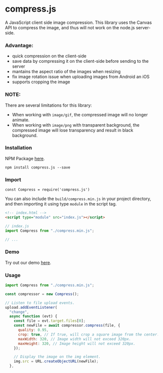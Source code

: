 <!-- [![Build Status](https://travis-ci.org/alextanhongpin/compress.js.svg?branch=master)](https://travis-ci.org/alextanhongpin/compress.js) -->

# compress.js
A JavaScript client side image compression. This library uses the Canvas API to compress the image, and thus will not work on the node.js server-side.

### Advantage:

- quick compression on the client-side
- save data by compressing it on the client-side before sending to the server
- mantains the aspect ratio of the images when resizing
- fix image rotation issue when uploading images from Android an iOS
- supports cropping the image

### NOTE:

There are several limitations for this library:
- When working with `image/gif`, the compressed image will no longer animate.
- When working with `image/png` with transparent background, the compressed image will lose transparency and result in black background.


### Installation

NPM Package [here](https://www.npmjs.com/package/compress.js).

```
npm install compress.js --save
```

### Import

```
const Compress = require('compress.js')
```

You can also include the `build/compress.min.js` in your project directory, and then importing it using type `module` in the script tag.

```html
<!-- index.html -->
<script type="module" src="index.js"></script>
```

```js
// index.js
import Compress from "./compress.min.js";

// ...
```


### Demo

Try out our demo [here](https://practical-easley-4e78c7.netlify.app/).

### Usage

```js
import Compress from "./compress.min.js";

const compressor = new Compress();

// Listen to file upload events.
upload.addEventListener(
  "change",
  async function (evt) {
	const file = evt.target.files[0];
    const newFile = await compressor.compress(file, {
      quality: 0.95,
      crop: true, // If true, will crop a square image from the center.
      maxWidth: 320, // Image width will not exceed 320px.
      maxHeight: 320, // Image height will not exceed 320px.
    });

    // Display the image on the img element.
    img.src = URL.createObjectURL(newFile);
  },
```
